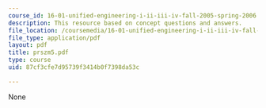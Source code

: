 ```yaml
---
course_id: 16-01-unified-engineering-i-ii-iii-iv-fall-2005-spring-2006
description: This resource based on concept questions and answers.
file_location: /coursemedia/16-01-unified-engineering-i-ii-iii-iv-fall-2005-spring-2006/87cf3cfe7d95739f3414b0f7398da53c_prszm5.pdf
file_type: application/pdf
layout: pdf
title: prszm5.pdf
type: course
uid: 87cf3cfe7d95739f3414b0f7398da53c

---
```

None